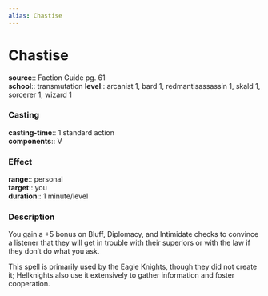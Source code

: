 ```yaml
---
alias: Chastise
---
```


# Chastise 

**source**:: Faction Guide pg. 61  
**school**:: transmutation
**level**:: arcanist 1, bard 1, redmantisassassin 1, skald 1, sorcerer 1, wizard 1

### Casting 

**casting-time**:: 1 standard action  
**components**:: V

### Effect 

**range**:: personal  
**target**:: you  
**duration**:: 1 minute/level

### Description 

You gain a +5 bonus on Bluff, Diplomacy, and Intimidate checks to convince a listener that they will get in trouble with their superiors or with the law if they don’t do what you ask.  
  
This spell is primarily used by the Eagle Knights, though they did not create it; Hellknights also use it extensively to gather information and foster cooperation.
